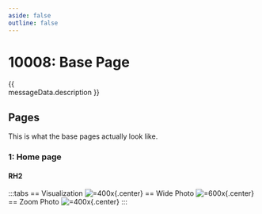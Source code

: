 ```yaml
---
aside: false
outline: false
---
```


<script setup>
import PayloadSection from '../../../components/Protocol/PayloadSection.vue';
import ExamplesSection from '../../../components/Protocol/ExamplesSection.vue';
import CodeSection from '../../../components/Protocol/CodeSection.vue';
import { data as protocolData } from '../../../yaml-data.data.ts'
import { computed } from 'vue'

const messageId = 10008
const messageData = computed(() => protocolData?.messages?.[messageId])
</script>

# 10008: Base Page

<span v-if="messageData?.description" style="white-space: pre-line;">{{ messageData.description }}</span>

<PayloadSection :messageId="messageId" :yamlData="protocolData" />

## Pages

This is what the base pages actually look like.

### 1: Home page

#### RH2

:::tabs
== Visualization
![=400x](https://upload.r2.lb.chasm.cloud/2025/10/imgur/lGxzg9U.png){.center}
== Wide Photo
![=600x](https://upload.r2.lb.chasm.cloud/2025/10/imgur/dF5X5Qn.png){.center}
== Zoom Photo
![=400x](https://upload.r2.lb.chasm.cloud/2025/10/imgur/42e4q6P.jpeg){.center}
:::

<ExamplesSection :messageId="messageId" :yamlData="protocolData" />

<CodeSection :messageId="messageId" :yamlData="protocolData" />
